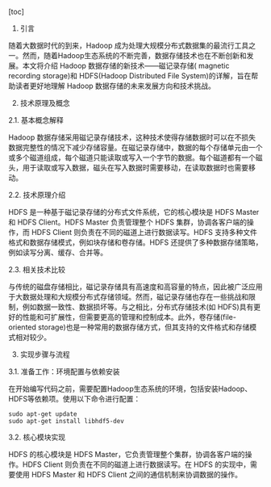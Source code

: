 
[toc]                    
                
                
1. 引言

随着大数据时代的到来，Hadoop 成为处理大规模分布式数据集的最流行工具之一。然而，随着Hadoop生态系统的不断完善，数据存储技术也在不断创新和发展。本文将介绍 Hadoop 数据存储的新技术——磁记录存储( magnetic recording storage)和 HDFS(Hadoop Distributed File System)的详解，旨在帮助读者更好地理解 Hadoop 数据存储的未来发展方向和技术挑战。

2. 技术原理及概念

2.1. 基本概念解释

Hadoop 数据存储采用磁记录存储技术，这种技术使得存储数据时可以在不损失数据完整性的情况下减少存储容量。在磁记录存储中，数据的每个存储单元由一个或多个磁道组成，每个磁道只能读取或写入一个字节的数据。每个磁道都有一个磁头，用于读取或写入数据，磁头在写入数据时需要移动，在读取数据时也需要移动。

2.2. 技术原理介绍

HDFS 是一种基于磁记录存储的分布式文件系统，它的核心模块是 HDFS Master 和 HDFS Client。HDFS  Master 负责管理整个 HDFS 集群，协调各客户端的操作，而 HDFS Client 则负责在不同的磁道上进行数据读写。HDFS 支持多种文件格式和数据存储模式，例如块存储和卷存储。HDFS 还提供了多种数据存储策略，例如读写分离、缓存、合并等。

2.3. 相关技术比较

与传统的磁盘存储相比，磁记录存储具有高速度和高容量的特点，因此被广泛应用于大数据处理和大规模分布式存储领域。然而，磁记录存储也存在一些挑战和限制，例如数据一致性、数据损坏等。与之相比，分布式存储技术(如 HDFS)具有更好的性能和可扩展性，但需要更高的管理和控制成本。此外，卷存储(file-oriented storage)也是一种常用的数据存储方式，但其支持的文件格式和存储模式相对较少。

3. 实现步骤与流程

3.1. 准备工作：环境配置与依赖安装

在开始编写代码之前，需要配置Hadoop生态系统的环境，包括安装Hadoop、HDFS等依赖项。使用以下命令进行配置：

```
sudo apt-get update
sudo apt-get install libhdf5-dev
```

3.2. 核心模块实现

HDFS 的核心模块是 HDFS Master，它负责管理整个集群，协调各客户端的操作。HDFS Client 则负责在不同的磁道上进行数据读写。在 HDFS 的实现中，需要使用 HDFS Master 和 HDFS Client 之间的通信机制来协调数据的操作。

```
```

